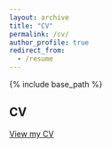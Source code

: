 ```yaml
---
layout: archive
title: "CV"
permalink: /cv/
author_profile: true
redirect_from:
  - /resume
---
```


{% include base_path %}

## CV

[View my CV](./files/cv-new-tem.pdf)
